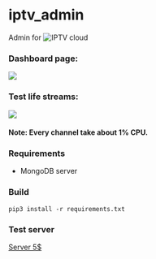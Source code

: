 # iptv_admin
Admin for ![IPTV cloud](https://github.com/fastogt/iptv)

### Dashboard page:
![](https://fastotv.com/images/iptv_admin/dashboard.png)

### Test life streams:
![](https://fastotv.com/images/iptv_admin/16_channels.png)

#### Note: Every channel take about 1% CPU.

### Requirements
<ul>
<li>MongoDB server</li>
</ul>

### Build
`pip3 install -r requirements.txt`

### Test server
[Server 5$](http://157.230.17.216)
